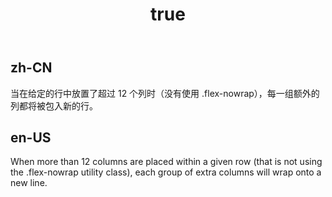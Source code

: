 ﻿---
order: 2
title:
  zh-CN: 换行列
  en-US: Column wrapping
---

## zh-CN

当在给定的行中放置了超过 12 个列时（没有使用 .flex-nowrap），每一组额外的列都将被包入新的行。

## en-US

When more than 12 columns are placed within a given row (that is not using the .flex-nowrap utility class), each group of extra columns will wrap onto a new line.

